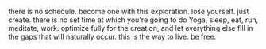 there is no schedule.
become one with this exploration. lose yourself. just create.
there is no set time at which you're going to do Yoga, sleep, eat, run, meditate, work.
optimize fully for the creation, and let everything else fill in the gaps that will naturally occur.
this is the way to live.
be free.